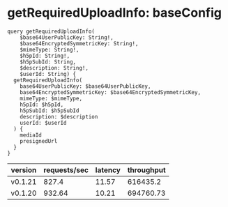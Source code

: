 # getRequiredUploadInfo: baseConfig

```gql
query getRequiredUploadInfo(
    $base64UserPublicKey: String!,
    $base64EncryptedSymmetricKey: String!,
    $mimeType: String!,
    $h5pId: String!,
    $h5pSubId: String,
    $description: String!,
    $userId: String) {
  getRequiredUploadInfo(
    base64UserPublicKey: $base64UserPublicKey,
    base64EncryptedSymmetricKey: $base64EncryptedSymmetricKey,
    mimeType: $mimeType,
    h5pId: $h5pId,
    h5pSubId: $h5pSubId
    description: $description
    userId: $userId
  ) {
    mediaId
    presignedUrl
  }
}
```

| version | requests/sec | latency | throughput |
| ------- | ------------ | ------- | ---------- |
| v0.1.21 | 827.4        | 11.57   | 616435.2   |
| v0.1.20 | 932.64       | 10.21   | 694760.73  |